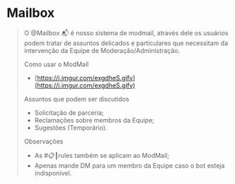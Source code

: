 # Mailbox

> O @Mailbox 📬 é nosso sistema de modmail, através dele os usuários podem tratar de assuntos delicados e particulares que necessitam da intervenção da Equipe de Moderação/Administração.
>
> Como usar o ModMail
>
> * [https://i.imgur.com/exgdheS.gifv](https://i.imgur.com/exgdheS.gifv)
>
> Assuntos que podem ser discutidos
>
> * Solicitação de parceria;
> * Reclamações sobre membros da Equipe;
> * Sugestões \(Temporário\).
>
> Observações
>
> * As \#📋┃rules também se aplicam ao ModMail;
> * Apenas mande DM para um membro da Equipe caso o bot esteja indisponível.

